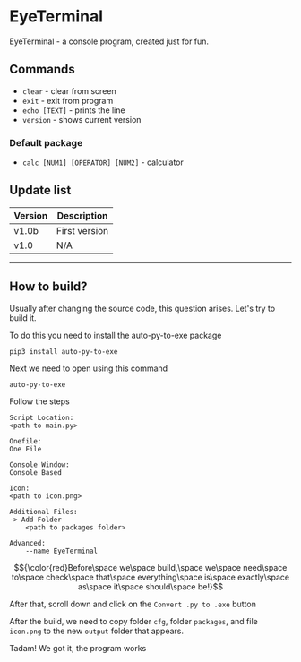 # EyeTerminal
EyeTerminal - a console program, created just for fun.

## Commands
- `clear` - clear from screen
- `exit` - exit from program
- `echo [TEXT]` - prints the line
- `version` - shows current version
### Default package
- `calc [NUM1] [OPERATOR] [NUM2]` - calculator

## Update list
|Version|  Description  |
|-------|---------------|
| v1.0b | First version |
| v1.0  |     N/A       |
-------------------------

## How to build?
Usually after changing the source code, this question arises. Let's try to build it.

To do this you need to install the auto-py-to-exe package
```
pip3 install auto-py-to-exe
```
Next we need to open using this command
```
auto-py-to-exe
```
Follow the steps
```
Script Location:
<path to main.py>

Onefile:
One File

Console Window:
Console Based

Icon:
<path to icon.png>

Additional Files:
-> Add Folder
    <path to packages folder>

Advanced:
    --name EyeTerminal
```
$${\color{red}Before\space we\space build,\space we\space need\space to\space check\space that\space everything\space is\space exactly\space as\space it\space should\space be!}$$

After that, scroll down and click on the `Convert .py to .exe` button

After the build, we need to copy folder `cfg`, folder `packages`, and file `icon.png` to the new `output` folder that appears.

Tadam! We got it, the program works